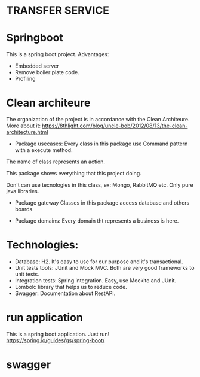 # TRANSFER SERVICE

# Springboot 
This is a spring boot project. Advantages:
- Embedded server
- Remove boiler plate code.
- Profiling

# Clean architeure
The organization of the project is in accordance with the Clean Architeure. More about it:
https://8thlight.com/blog/uncle-bob/2012/08/13/the-clean-architecture.html

- Package usecases:
 Every class in this package use Command pattern with a execute method.
 
 The name of class represents an action.
 
 This package shows everything that this project doing.
 
 Don't can use tecnologies in this class, ex: Mongo, RabbitMQ etc. Only pure java libraries.

- Package gateway
Classes in this package access database and others boards.

- Package domains:
Every domain tht represents a business is here.

# Technologies:
- Database: H2. It's easy to use for our purpose and it's transactional.
- Unit tests tools: JUnit and Mock MVC. Both are very good frameworks to unit tests.
- Integration tests: Spring integration. Easy, use Mockito and JUnit.
- Lombok: library that helps us to reduce code.
- Swagger: Documentation about RestAPI. 

# run application
This is a spring boot application. Just run!
https://spring.io/guides/gs/spring-boot/

# swagger

